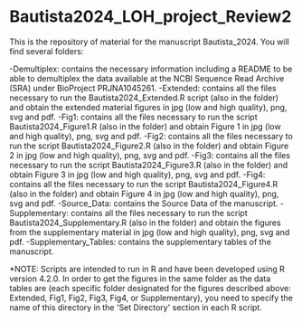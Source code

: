 # Bautista2024_LOH_project_Review2
This is the repository of material for the manuscript Bautista_2024. You will find several folders:

-Demultiplex: contains the necessary information including a README to be able to demultiplex the data available at the NCBI Sequence Read Archive (SRA) under BioProject PRJNA1045261.
-Extended: contains all the files necessary to run the Bautista2024_Extended.R script (also in the folder) and obtain the extended material figures in jpg (low and high quality), png, svg and pdf.
-Fig1: contains all the files necessary to run the script Bautista2024_Figure1.R (also in the folder) and obtain Figure 1 in jpg (low and high quality), png, svg and pdf.
-Fig2: contains all the files necessary to run the script Bautista2024_Figure2.R (also in the folder) and obtain Figure 2 in jpg (low and high quality), png, svg and pdf.
-Fig3: contains all the files necessary to run the script Bautista2024_Figure3.R (also in the folder) and obtain Figure 3 in jpg (low and high quality), png, svg and pdf.
-Fig4: contains all the files necessary to run the script Bautista2024_Figure4.R (also in the folder) and obtain Figure 4 in jpg (low and high quality), png, svg and pdf.
-Source_Data: contains the Source Data of the manuscript.
-Supplementary: contains all the files necessary to run the script Bautista2024_Supplementary.R (also in the folder) and obtain the figures from the supplementary material  in jpg (low and high quality), png, svg and pdf.
-Supplementary_Tables: contains the supplementary tables of the manuscript.

*NOTE: Scripts are intended to run in R and have been developed using R version 4.2.0. In order to get the figures in the same folder as the data tables are (each specific folder designated for the figures described above: Extended, Fig1, Fig2, Fig3, Fig4, or Supplementary), you need to specify the name of this directory in the 'Set Directory' section in each R script.
